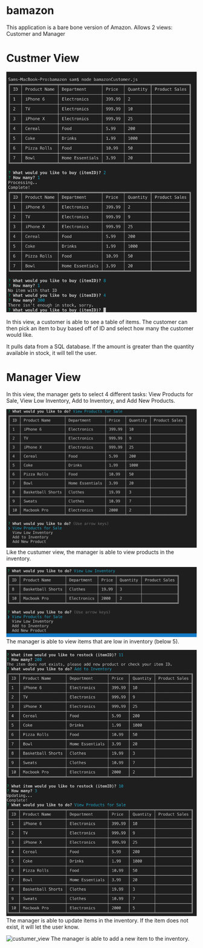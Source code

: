 # bamazon
This application is a bare bone version of Amazon.
Allows 2 views: Customer and Manager

# Custmer View
![custumer_view](/images/cust_view.png)

In this view, a customer is able to see a table of items.  The customer can then pick an item to buy based off of ID and select how many the customer would like.

It pulls data from a SQL database.  If the amount is greater than the quantity available in stock, it will tell the user.

# Manager View
In this view, the manager gets to select 4 different tasks: View Products for Sale, View Low Inventory, Add to Inventory, and Add New Products.

![custumer_view](/images/view_prod.png)
Like the custumer view, the manager is able to view products in the inventory.

![custumer_view](/images/view_low.png)
The manager is able to view items that are low in inventory (below 5).

![custumer_view](/images/update.png)
The manager is able to update items in the inventory.  If the item does not exist, it will let the user know.

![custumer_view](/images/up.png)
The manager is able to add a new item to the inventory.